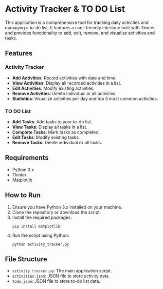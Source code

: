 # Activity Tracker & TO DO List

This application is a comprehensive tool for tracking daily activities and managing a to-do list. It features a user-friendly interface built with Tkinter and provides functionality to add, edit, remove, and visualize activities and tasks.

## Features

### Activity Tracker
- **Add Activities**: Record activities with date and time.
- **View Activities**: Display all recorded activities in a list.
- **Edit Activities**: Modify existing activities.
- **Remove Activities**: Delete individual or all activities.
- **Statistics**: Visualize activities per day and top 5 most common activities.

### TO DO List
- **Add Tasks**: Add tasks to your to-do list.
- **View Tasks**: Display all tasks in a list.
- **Complete Tasks**: Mark tasks as completed.
- **Edit Tasks**: Modify existing tasks.
- **Remove Tasks**: Delete individual or all tasks.

## Requirements

- Python 3.x
- Tkinter
- Matplotlib

## How to Run

1. Ensure you have Python 3.x installed on your machine.
2. Clone the repository or download the script.
3. Install the required packages:
    ```
    pip install matplotlib
    ```
4. Run the script using Python:
    ```
    python activity_tracker.py
    ```

## File Structure

- `activity_tracker.py`: The main application script.
- `activities.json`: JSON file to store activity data.
- `todo.json`: JSON file to store to-do list data.
